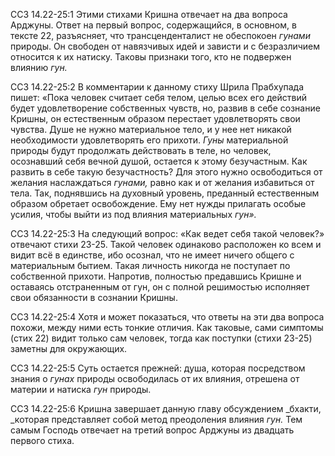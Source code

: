 ССЗ 14.22-25:1	Этими стихами Кришна отвечает на два вопроса Арджуны. Ответ на первый вопрос, содержащийся, в основном, в тексте 22, разъясняет, что трансценденталист не обеспокоен _гунами_ природы. Он свободен от навязчивых идей и зависти и с безразличием относится к их натиску. Таковы признаки того, кто не подвержен влиянию _гун._

ССЗ 14.22-25:2	В комментарии к данному стиху Шрила Прабхупада пишет: «Пока человек считает себя телом, целью всех его действий будет удовлетворение собственных чувств, но, развив в себе сознание Кришны, он естественным образом перестает удовлетворять свои чувства. Душе не нужно материальное тело, и у нее нет никакой необходимости удовлетворять его прихоти. _Гуны_ материальной природы будут продолжать действовать в теле, но человек, осознавший себя вечной душой, остается к этому безучастным. Как развить в себе такую безучастность? Для этого нужно освободиться от желания наслаждаться _гунами,_ равно как и от желания избавиться от тела. Так, поднявшись на духовный уровень, преданный естественным образом обретает освобождение. Ему нет нужды прилагать особые усилия, чтобы выйти из под влияния материальных _гун»._

ССЗ 14.22-25:3	На следующий вопрос: «Как ведет себя такой человек?» отвечают стихи 23-25. Такой человек одинаково расположен ко всем и видит всё в единстве, ибо осознал, что не имеет ничего общего с материальным бытием. Такая личность никогда не поступает по собственной прихоти. Напротив, полностью предавшись Кришне и оставаясь отстраненным от гун, он с полной решимостью исполняет свои обязанности в сознании Кришны.

ССЗ 14.22-25:4	Хотя и может показаться, что ответы на эти два вопроса похожи, между ними есть тонкие отличия. Как таковые, сами симптомы (стих 22) видит только сам человек, тогда как поступки (стихи 23-25) заметны для окружающих.

ССЗ 14.22-25:5	Суть остается прежней: душа, которая посредством знания о _гунах_ природы освободилась от их влияния, отрешена от материи и натиска _гун_ природы.

ССЗ 14.22-25:6	Кришна завершает данную главу обсуждением _бхакти, _которая представляет собой метод преодоления влияния _гун._ Тем самым Господь отвечает на третий вопрос Арджуны из двадцать первого стиха.